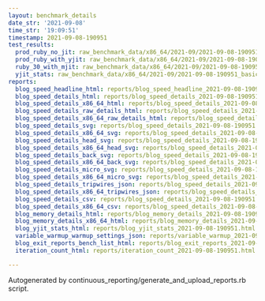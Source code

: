 ```yaml
---
layout: benchmark_details
date_str: '2021-09-08'
time_str: '19:09:51'
timestamp: 2021-09-08-190951
test_results:
  prod_ruby_no_jit: raw_benchmark_data/x86_64/2021-09/2021-09-08-190951_basic_benchmark_prod_ruby_no_jit.json
  prod_ruby_with_yjit: raw_benchmark_data/x86_64/2021-09/2021-09-08-190951_basic_benchmark_prod_ruby_with_yjit.json
  ruby_30_with_mjit: raw_benchmark_data/x86_64/2021-09/2021-09-08-190951_basic_benchmark_ruby_30_with_mjit.json
  yjit_stats: raw_benchmark_data/x86_64/2021-09/2021-09-08-190951_basic_benchmark_yjit_stats.json
reports:
  blog_speed_headline_html: reports/blog_speed_headline_2021-09-08-190951.html
  blog_speed_details_html: reports/blog_speed_details_2021-09-08-190951.html
  blog_speed_details_x86_64_html: reports/blog_speed_details_2021-09-08-190951.x86_64.html
  blog_speed_details_raw_details_html: reports/blog_speed_details_2021-09-08-190951.raw_details.html
  blog_speed_details_x86_64_raw_details_html: reports/blog_speed_details_2021-09-08-190951.x86_64.raw_details.html
  blog_speed_details_svg: reports/blog_speed_details_2021-09-08-190951.svg
  blog_speed_details_x86_64_svg: reports/blog_speed_details_2021-09-08-190951.x86_64.svg
  blog_speed_details_head_svg: reports/blog_speed_details_2021-09-08-190951.head.svg
  blog_speed_details_x86_64_head_svg: reports/blog_speed_details_2021-09-08-190951.x86_64.head.svg
  blog_speed_details_back_svg: reports/blog_speed_details_2021-09-08-190951.back.svg
  blog_speed_details_x86_64_back_svg: reports/blog_speed_details_2021-09-08-190951.x86_64.back.svg
  blog_speed_details_micro_svg: reports/blog_speed_details_2021-09-08-190951.micro.svg
  blog_speed_details_x86_64_micro_svg: reports/blog_speed_details_2021-09-08-190951.x86_64.micro.svg
  blog_speed_details_tripwires_json: reports/blog_speed_details_2021-09-08-190951.tripwires.json
  blog_speed_details_x86_64_tripwires_json: reports/blog_speed_details_2021-09-08-190951.x86_64.tripwires.json
  blog_speed_details_csv: reports/blog_speed_details_2021-09-08-190951.csv
  blog_speed_details_x86_64_csv: reports/blog_speed_details_2021-09-08-190951.x86_64.csv
  blog_memory_details_html: reports/blog_memory_details_2021-09-08-190951.html
  blog_memory_details_x86_64_html: reports/blog_memory_details_2021-09-08-190951.x86_64.html
  blog_yjit_stats_html: reports/blog_yjit_stats_2021-09-08-190951.html
  variable_warmup_warmup_settings_json: reports/variable_warmup_2021-09-08-190951.warmup_settings.json
  blog_exit_reports_bench_list_html: reports/blog_exit_reports_2021-09-08-190951.bench_list.html
  iteration_count_html: reports/iteration_count_2021-09-08-190951.html

---
```

Autogenerated by continuous_reporting/generate_and_upload_reports.rb script.
